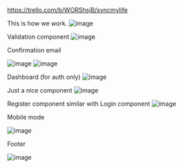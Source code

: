 https://trello.com/b/WORShsjB/syncmylife

This is how we work.
![image](https://github.com/florentrot/full-stack-app/assets/99581506/3ebe796e-17b9-41b9-9efa-78355f57f2f1)


Validation component
![image](https://github.com/florentrot/full-stack-app/assets/99581506/7e6682c8-db8b-4521-8917-9a38da6924bd)

Confirmation email

![image](https://github.com/florentrot/full-stack-app/assets/99581506/7d84f76b-b33b-43fc-81c8-d9b535956e8c)
![image](https://github.com/florentrot/full-stack-app/assets/99581506/a1ef24da-07f8-4b3f-b4fe-d24d65a64b14)

Dashboard (for auth only)
![image](https://github.com/florentrot/full-stack-app/assets/99581506/83fc6b41-d012-4957-aa28-636f6b849189)

Just a nice component
![image](https://github.com/florentrot/full-stack-app/assets/99581506/2e504102-c8c4-41cd-87ef-09123fd04af0)


Register component similar with Login component
![image](https://github.com/florentrot/full-stack-app/assets/99581506/af3aa1d8-b604-46d1-a650-de7e8ccde819)


Mobile mode

![image](https://github.com/florentrot/full-stack-app/assets/99581506/8e130525-091c-46ef-9aea-23ae1d3779f5)

Footer

![image](https://github.com/florentrot/full-stack-app/assets/99581506/82c1ce65-b4a4-4f04-beed-81e1544f2639)





